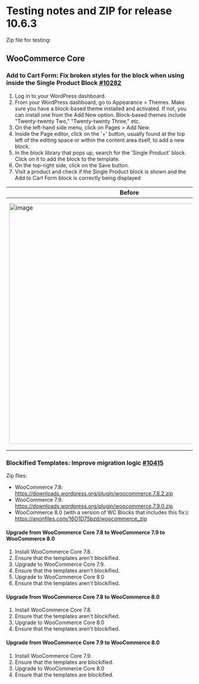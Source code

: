 # Testing notes and ZIP for release 10.6.3

Zip file for testing:

## WooCommerce Core

### Add to Cart Form: Fix broken styles for the block when using inside the Single Product Block [#10282](https://github.com/woocommerce/woocommerce-blocks/pull/10282)

1. Log in to your WordPress dashboard.
2. From your WordPress dashboard, go to Appearance > Themes. Make sure you have a block-based theme installed and activated. If not, you can install one from the Add New option. Block-based themes include "Twenty-twenty Two," "Twenty-twenty Three," etc.
3. On the left-hand side menu, click on Pages > Add New.
4. Inside the Page editor, click on the '+' button, usually found at the top left of the editing space or within the content area itself, to add a new block.
5. In the block library that pops up, search for the 'Single Product' block. Click on it to add the block to the template.
6. On the top-right side, click on the Save button.
7. Visit a product and check if the Single Product block is shown and the Add to Cart Form block is correctly being displayed

| Before | After |
| ------ | ----- |
| <img width="649" alt="image" src="https://github.com/woocommerce/woocommerce-blocks/assets/20469356/80a249d6-4a0c-41fe-8b1c-c71c69112717">  | <img width="674" alt="image" src="https://github.com/woocommerce/woocommerce-blocks/assets/20469356/436f48ae-9a9e-467c-95a6-1935a8ff3c11"> |

### Blockified Templates: Improve migration logic [#10415](https://github.com/woocommerce/woocommerce-blocks/pull/10415)

Zip files:

- WooCommerce 7.8: <https://downloads.wordpress.org/plugin/woocommerce.7.8.2.zip>
- WooCommerce 7.9: <https://downloads.wordpress.org/plugin/woocommerce.7.9.0.zip>
- WooCommerce 8.0 (with a version of WC Blocks that includes this fix:): <https://anonfiles.com/16O1D75bzd/woocommerce_zip>


#### Upgrade from WooCommerce Core 7.8 to WooCommerce 7.9 to WooCommerce 8.0

1. Install WooCommerce Core 7.8.
2. Ensure that the templates aren't blockified.
3. Upgrade to WooCommerce Core 7.9.
4. Ensure that the templates aren't blockified.
5. Upgrade to WooCommerce Core 8.0
6. Ensure that the templates aren't blockified.

#### Upgrade from WooCommerce Core 7.8  to WooCommerce 8.0

1. Install WooCommerce Core 7.8.
2. Ensure that the templates aren't blockified.
3. Upgrade to WooCommerce Core 8.0
4. Ensure that the templates aren't blockified.

#### Upgrade from WooCommerce Core 7.9 to WooCommerce 8.0

1. Install WooCommerce Core 7.9.
2. Ensure that the templates are blockified.
3. Upgrade to WooCommerce Core 8.0
4. Ensure that the templates are blockified.
